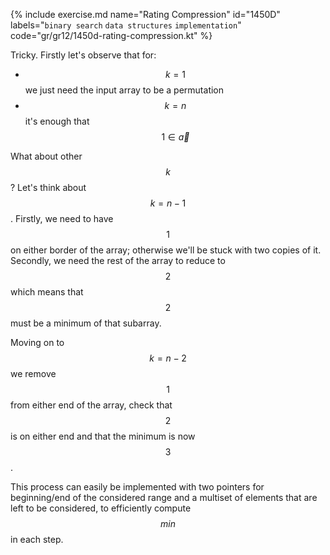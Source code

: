 {% include exercise.md name="Rating Compression" id="1450D" labels="`binary search` `data structures` `implementation`" code="gr/gr12/1450d-rating-compression.kt" %}

Tricky.  Firstly let's observe that for:

* $$k=1$$ we just need the input array to be a permutation
* $$k=n$$ it's enough that $$1 \in \vec{a}$$

What about other $$k$$? Let's think about $$k=n-1$$. Firstly, we need to have $$1$$ on either border of the array; otherwise we'll be stuck with two copies of it.  Secondly, we need the rest of the array to reduce to $$2$$ which means that $$2$$ must be a minimum of that subarray.

Moving on to $$k=n-2$$ we remove $$1$$ from either end of the array, check that $$2$$ is on either end and that the minimum is now $$3$$.

This process can easily be implemented with two pointers for beginning/end of the considered range and a multiset of elements that are left to be considered, to efficiently compute $$min$$ in each step.
